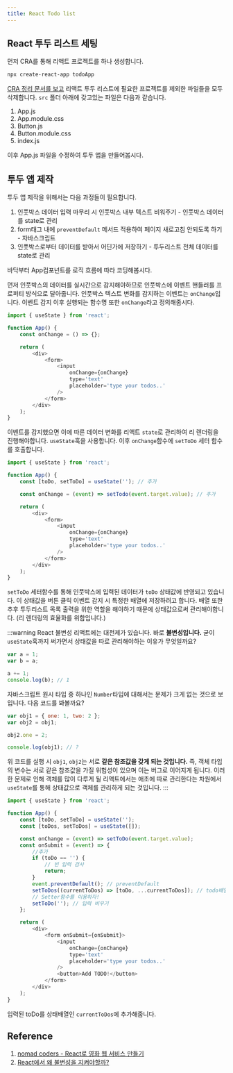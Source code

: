```yaml
---
title: React Todo list
---
```


## React 투두 리스트 세팅

먼저 CRA를 통해 리액트 프로젝트를 하나 생성합니다.

```sh
npx create-react-app todoApp
```

[CRA 정리 문서를 보고](./cra.md) 리액트 투두 리스트에 필요한 프로젝트를 제외한 파일들을 모두 삭제합니다. `src` 폴더 아래에 갖고있는 파일은 다음과 같습니다.

1. App.js
2. App.module.css
3. Button.js
4. Button.module.css
5. index.js

이후 App.js 파일을 수정하여 투두 앱을 만들어봅시다.

## 투두 앱 제작

투두 앱 제작을 위해서는 다음 과정들이 필요합니다.

1. 인풋박스 데이터 입력 마무리 시 인풋박스 내부 텍스트 비워주기 - 인풋박스 데이터를 state로 관리
2. form태그 내에 `preventDefault` 메서드 적용하여 페이지 새로고침 안되도록 하기 - 자바스크립트
3. 인풋박스로부터 데이터를 받아서 어딘가에 저장하기 - 투두리스트 전체 데이터를 state로 관리

바닥부터 App컴포넌트를 로직 흐름에 따라 코딩해봅시다.

먼저 인풋박스의 데이터를 실시간으로 감지해야하므로 인풋박스에 이벤트 핸들러를 프로퍼티 방식으로 달아줍니다. 인풋박스 텍스트 변화를 감지하는 이벤트는 `onChange`입니다. 이벤트 감지 이후 실행되는 함수명 또한 `onChange`라고 정의해줍시다.

```js
import { useState } from 'react';

function App() {
    const onChange = () => {};

    return (
        <div>
            <form>
                <input
                    onChange={onChange}
                    type='text'
                    placeholder='type your todos..'
                />
            </form>
        </div>
    );
}
```

이벤트를 감지했으면 이에 따른 데이터 변화를 리액트 `state`로 관리하여 리 렌더링을 진행해야합니다. `useState`훅을 사용합니다. 이후 `onChange`함수에 `setToDo` 세터 함수를 호출합니다.

```js
import { useState } from 'react';

function App() {
    const [toDo, setToDo] = useState(''); // 추가

    const onChange = (event) => setTodo(event.target.value); // 추가

    return (
        <div>
            <form>
                <input
                    onChange={onChange}
                    type='text'
                    placeholder='type your todos..'
                />
            </form>
        </div>
    );
}
```

`setToDo` 세터함수를 통해 인풋박스에 입력된 데이터가 `toDo` 상태값에 반영되고 있습니다. 이 상태값을 버튼 클릭 이벤트 감지 시 특정한 배열에 저장하려고 합니다. 배열 또한 추후 투두리스트 목록 출력을 위한 역할을 해야하기 때문에 상태값으로써 관리해야합니다. (리 렌더링의 효율화를 위함입니다.)

:::warning React 불변성
리액트에는 대전제가 있습니다. 바로 **불변성입니다.** 굳이 `useState`훅까지 써가면서 상태값을 따로 관리해야하는 이유가 무엇일까요?

```javascript
var a = 1;
var b = a;

a += 1;
console.log(b); // 1
```

자바스크립트 원시 타입 중 하나인 `Number`타입에 대해서는 문제가 크게 없는 것으로 보입니다. 다음 코드를 봐볼까요?

```javascript
var obj1 = { one: 1, two: 2 };
var obj2 = obj1;

obj2.one = 2;

console.log(obj1); // ?
```

위 코드를 실행 시 `obj1`, `obj2`는 서로 **같은 참조값을 갖게 되는 것입니다.** 즉, 객체 타입의 변수는 서로 같은 참조값을 가질 위험성이 있으며 이는 버그로 이어지게 됩니다. 이러한 문제로 인해 객체를 많이 다루게 될 리액트에서는 애초에 따로 관리한다는 차원에서 `useState`를 통해 상태값으로 객체를 관리하게 되는 것입니다.
:::

```js
import { useState } from 'react';

function App() {
    const [toDo, setToDo] = useState('');
    const [toDos, setToDos] = useState([]);

    const onChange = (event) => setToDo(event.target.value);
    const onSubmit = (event) => {
        //추가
        if (toDo == '') {
            // 빈 입력 검사
            return;
        }
        event.preventDefault(); // preventDefault
        setToDos((currentToDos) => [toDo, ...currentToDos]); // todo배열에 데이터 추가
        // Setter함수를 이용하자!
        setToDo(''); // 입력 비우기
    };

    return (
        <div>
            <form onSubmit={onSubmit}>
                <input
                    onChange={onChange}
                    type='text'
                    placeholder='type your todos..'
                />
                <button>Add TODO!</button>
            </form>
        </div>
    );
}
```

입력된 toDo를 상태배열인 `currentToDos`에 추가해줍니다.

## Reference

1. [nomad coders - React로 영화 웹 서비스 만들기](https://nomadcoders.co/react-for-beginners/lobby)
2. [React에서 왜 불변성을 지켜야할까?](https://webigotr.tistory.com/293)

<Disqus/>

